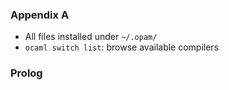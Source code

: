 ### Appendix A

* All files installed under `~/.opam/`
* `ocaml switch list`: browse available compilers

### Prolog


